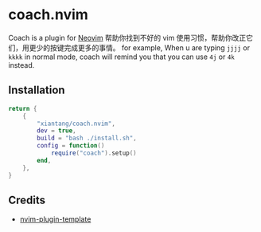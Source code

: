# coach.nvim

Coach is a plugin for [Neovim](https://neovim.io/) 
帮助你找到不好的 vim 使用习惯，帮助你改正它们，用更少的按键完成更多的事情。
for example, When u are typing `jjjj` or `kkkk` in normal mode, coach will remind you that you can use `4j` or `4k` instead.

## Installation

```lua
return {
	{
		"xiantang/coach.nvim",
		dev = true,
		build = "bash ./install.sh",
		config = function()
			require("coach").setup()
		end,
	},
}
```


## Credits

- [nvim-plugin-template](https://github.com/ellisonleao/nvim-plugin-template)

